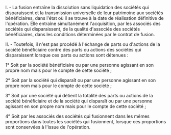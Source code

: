 I. - La fusion entraîne la dissolution sans liquidation des sociétés qui disparaissent et la transmission universelle de leur patrimoine aux sociétés bénéficiaires, dans l'état où il se trouve à la date de réalisation définitive de l'opération. Elle entraîne simultanément l'acquisition, par les associés des sociétés qui disparaissent, de la qualité d'associés des sociétés bénéficiaires, dans les conditions déterminées par le contrat de fusion.


II. - Toutefois, il n'est pas procédé à l'échange de parts ou d'actions de la société bénéficiaire contre des parts ou actions des sociétés qui disparaissent lorsque ces parts ou actions sont détenues :


1° Soit par la société bénéficiaire ou par une personne agissant en son propre nom mais pour le compte de cette société ;


2° Soit par la société qui disparaît ou par une personne agissant en son propre nom mais pour le compte de cette société ;


3° Soit par une société qui détient la totalité des parts ou actions de la société bénéficiaire et de la société qui disparaît ou par une personne agissant en son propre nom mais pour le compte de cette société ;


4° Soit par les associés des sociétés qui fusionnent dans les mêmes proportions dans toutes les sociétés qui fusionnent, lorsque ces proportions sont conservées à l'issue de l'opération.

